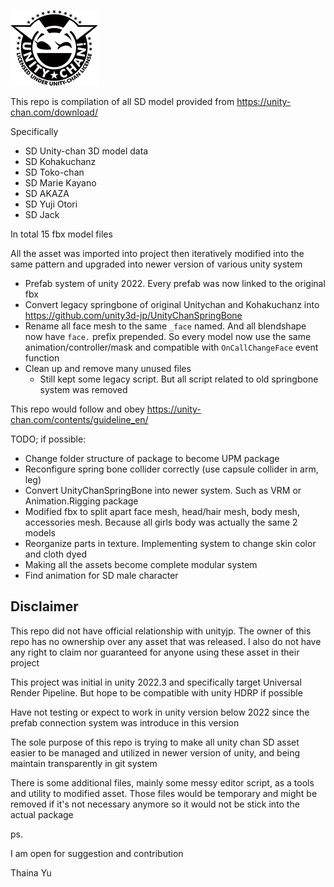 ![License](Assets/UnityChan/License/UCL2.02/License%20Logo/Others/png/Light_Silhouette.png)

This repo is compilation of all SD model provided from https://unity-chan.com/download/

Specifically
- SD Unity-chan 3D model data
- SD Kohakuchanz
- SD Toko-chan
- SD Marie Kayano
- SD AKAZA
- SD Yuji Otori
- SD Jack

In total 15 fbx model files

All the asset was imported into project then iteratively modified into the same pattern and upgraded into newer version of various unity system

- Prefab system of unity 2022. Every prefab was now linked to the original fbx
- Convert legacy springbone of original Unitychan and Kohakuchanz into https://github.com/unity3d-jp/UnityChanSpringBone
- Rename all face mesh to the same `_face` named. And all blendshape now have `face.` prefix prepended. So every model now use the same animation/controller/mask and compatible with `OnCallChangeFace` event function
- Clean up and remove many unused files
  - Still kept some legacy script. But all script related to old springbone system was removed
 
This repo would follow and obey https://unity-chan.com/contents/guideline_en/

TODO; if possible:
- Change folder structure of package to become UPM package
- Reconfigure spring bone collider correctly (use capsule collider in arm, leg)
- Convert UnityChanSpringBone into newer system. Such as VRM or Animation.Rigging package
- Modified fbx to split apart face mesh, head/hair mesh, body mesh, accessories mesh. Because all girls body was actually the same 2 models
- Reorganize parts in texture. Implementing system to change skin color and cloth dyed
- Making all the assets become complete modular system
- Find animation for SD male character

## Disclaimer

This repo did not have official relationship with unityjp. The owner of this repo has no ownership over any asset that was released. I also do not have any right to claim nor guaranteed for anyone using these asset in their project

This project was initial in unity 2022.3 and specifically target Universal Render Pipeline. But hope to be compatible with unity HDRP if possible

Have not testing or expect to work in unity version below 2022 since the prefab connection system was introduce in this version

The sole purpose of this repo is trying to make all unity chan SD asset easier to be managed and utilized in newer version of unity, and being maintain transparently in git system

There is some additional files, mainly some messy editor script, as a tools and utility to modified asset. Those files would be temporary and might be removed if it's not necessary anymore so it would not be stick into the actual package

ps.

I am open for suggestion and contribution

Thaina Yu
